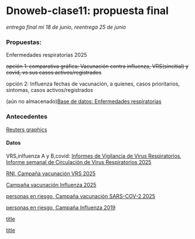 # Dnoweb-clase11: propuesta final

*entrega final mi 18 de junio, reentrega 25 de junio*



### Propuestas:
Enfermedades respiratorias 2025

~~opción 1: comparativa gráfica:
Vacunación contra influenza, VRS(sincitial) y covid, vs sus casos activos/registrados~~

opción 2: Influenza
fechas de vacunación, a quienes, casos prioritarios, sintomas, casos activos/registrados

(aún no almacenado)[Base de datos: Enfermedades respiratorias](https://docs.google.com/spreadsheets/d/1_-nDjzPsNxj_cQfy0z5_g1rJD5TwXvLFTcSdzHixoNI/edit?usp=sharing)


### Antecedentes 
[Reuters graphics](https://www.reuters.com/graphics/)

#### Datos

VRS,inlfuenza A y B,covid: [Informes de Vigilancia de Virus Respiratorios](https://www.ispch.gob.cl/virusrespiratorios/), [Informe semanal de Circulación de Virus Respiratorios 2025](https://www.ispch.gob.cl/biomedico/vigilancia-de-laboratorio/ambitos-de-vigilancia/vigilancia-virus-respiratorios/informes-virus-respiratorios/?y=2025)

[RNI, Campaña vacunación VRS 2025](https://informesdeis.minsal.cl/SASVisualAnalytics/?reportUri=%2Freports%2Freports%2F6a775148-4751-4983-8163-a408e2437f52&sectionIndex=0&sso_guest=true&sas-welcome=false)

[Campaña vacunación Influenza 2025](https://informesdeis.minsal.cl/SASVisualAnalytics/?reportUri=%2Freports%2Freports%2Ff7beae19-0ab8-44dd-b26e-89a481315afb&sectionIndex=0&sso_guest=true&sas-welcome=false)

[personas en riesgo, Campaña vacunación SARS-COV-2 2025](https://informesdeis.minsal.cl/SASVisualAnalytics/?reportUri=%2Freports%2Freports%2F44460540-c70e-45e5-8400-1a0bf4a28ce3&sectionIndex=0&sso_guest=true&reportViewOnly=true&sas-welcome=false)

[personas en riesgo, Campaña Influenza 2019](http://cognos.deis.cl/ibmcognos/cgi-bin/cognos.cgi?b_action=cognosViewer&ui.action=run&ui.object=%2fcontent%2ffolder%5b%40name%3d%27PUB%27%5d%2ffolder%5b%40name%3d%27REPORTES%27%5d%2ffolder%5b%40name%3d%27Inmunizacion%20Influenza%27%5d%2freport%5b%40name%3d%27Campa%C3%B1a%202019%20-%20Cobertura%27%5d&cv.toolbar=false&cv.header=false&ui.name=Campa%C3%B1a%202019%20-%20Cobertura&run.outputFormat=&run.prompt=false#)

[title](https://public.tableau.com/app/profile/deis4231/viz/VacunacinInfantil2019/ReporteraProgramticas)


[title](aaa)

